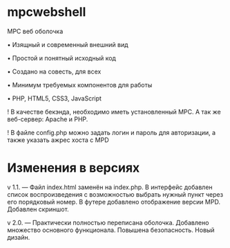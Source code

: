 mpcwebshell
===========

MPC веб оболочка


• Изящный и современный внешний вид

• Простой и понятный исходный код

• Создано на совесть, для всех

• Минимум требуемых компонентов для работы

• PHP, HTML5, CSS3, JavaScript


! В качестве бекэнда, необходимо иметь установленный MPC. А так же веб-сервер: Apache и PHP.

! В файле config.php можно задать логин и пароль для авторизации, а также указать ажрес хоста с MPD


Изменения в версиях
===================

v 1.1. — Файл index.html заменён на index.php.
В интерфейс добавлен список воспроизведения с возможностью выбрать нужный пункт через его порядковый номер.
В футере добавлено отображение версии MPD. Добавлен скриншот.

v 2.0. — Практически полностью переписана оболочка.
Добавлено множество основного функционала. Повышена безопасность. Новый дизайн.
